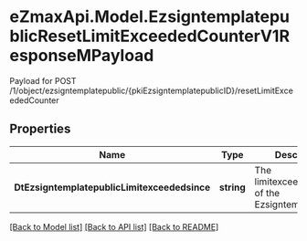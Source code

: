 # eZmaxApi.Model.EzsigntemplatepublicResetLimitExceededCounterV1ResponseMPayload
Payload for POST /1/object/ezsigntemplatepublic/{pkiEzsigntemplatepublicID}/resetLimitExceededCounter

## Properties

Name | Type | Description | Notes
------------ | ------------- | ------------- | -------------
**DtEzsigntemplatepublicLimitexceededsince** | **string** | The limitexceededsince of the Ezsigntemplatepublic | 

[[Back to Model list]](../README.md#documentation-for-models) [[Back to API list]](../README.md#documentation-for-api-endpoints) [[Back to README]](../README.md)

